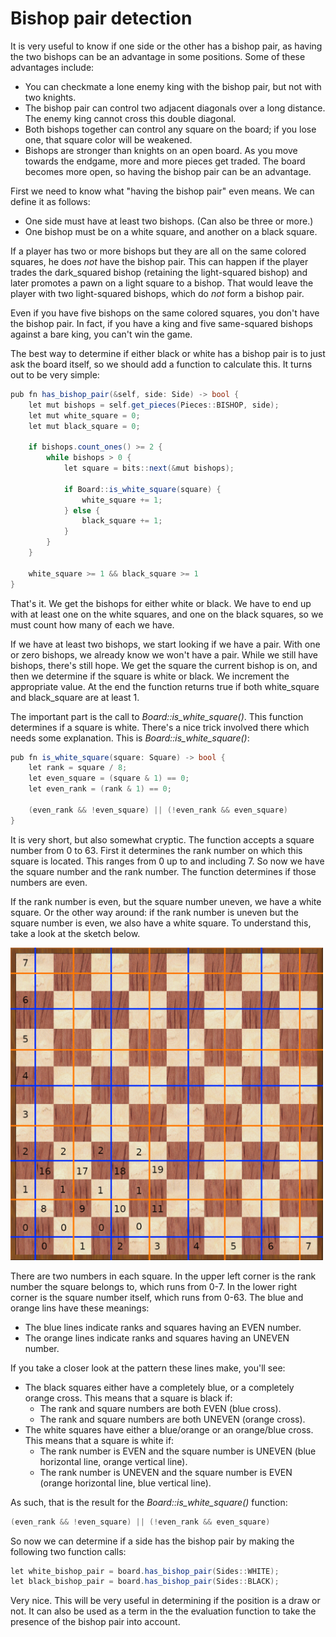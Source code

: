 # Bishop pair detection

It is very useful to know if one side or the other has a bishop pair, as
having the two bishops can be an advantage in some positions. Some of these
advantages include:

- You can checkmate a lone enemy king with the bishop pair, but not with
  two knights.
- The bishop pair can control two adjacent diagonals over a long distance.
  The enemy king cannot cross this double diagonal.
- Both bishops together can control any square on the board; if you lose
  one, that square color will be weakened.
- Bishops are stronger than knights on an open board. As you move towards
  the endgame, more and more pieces get traded. The board becomes more
  open, so having the bishop pair can be an advantage.

First we need to know what "having the bishop pair" even means. We can
define it as follows:

- One side must have at least two bishops. (Can also be three or more.)
- One bishop must be on a white square, and another on a black square.

If a player has two or more bishops but they are all on the same colored
squares, he does _not_ have the bishop pair. This can happen if the player
trades the dark_squared bishop (retaining the light-squared bishop) and
later promotes a pawn on a light square to a bishop. That would leave the
player with two light-squared bishops, which do _not_ form a bishop pair.

Even if you have five bishops on the same colored squares, you don't have
the bishop pair. In fact, if you have a king and five same-squared bishops
against a bare king, you can't win the game.

The best way to determine if either black or white has a bishop pair is to
just ask the board itself, so we should add a function to calculate this.
It turns out to be very simple:

```csharp
pub fn has_bishop_pair(&self, side: Side) -> bool {
    let mut bishops = self.get_pieces(Pieces::BISHOP, side);
    let mut white_square = 0;
    let mut black_square = 0;

    if bishops.count_ones() >= 2 {
        while bishops > 0 {
            let square = bits::next(&mut bishops);

            if Board::is_white_square(square) {
                white_square += 1;
            } else {
                black_square += 1;
            }
        }
    }

    white_square >= 1 && black_square >= 1
}
```

That's it. We get the bishops for either white or black. We have to end up
with at least one on the white squares, and one on the black squares, so we
must count how many of each we have.

If we have at least two bishops, we start looking if we have a pair. With
one or zero bishops, we already know we won't have a pair. While we still
have bishops, there's still hope. We get the square the current bishop is
on, and then we determine if the square is white or black. We increment the
appropriate value. At the end the function returns true if both
white_square and black_square are at least 1.

The important part is the call to _Board::is_white_square()_. This function
determines if a square is white. There's a nice trick involved there which
needs some explanation. This is _Board::is_white_square()_:

```csharp
pub fn is_white_square(square: Square) -> bool {
    let rank = square / 8;
    let even_square = (square & 1) == 0;
    let even_rank = (rank & 1) == 0;

    (even_rank && !even_square) || (!even_rank && even_square)
}
```

It is very short, but also somewhat cryptic. The function accepts a square
number from 0 to 63. First it determines the rank number on which this
square is located. This ranges from 0 up to and including 7. So now we have
the square number and the rank number. The function determines if those
numbers are even.

If the rank number is even, but the square number uneven, we have a white
square. Or the other way around: if the rank number is uneven but the
square number is even, we also have a white square. To understand this,
take a look at the sketch below.

<img src="../img/even_uneven_squares.png" width=500 />

There are two numbers in each square. In the upper left corner is the rank
number the square belongs to, which runs from 0-7. In the lower right
corner is the square number itself, which runs from 0-63. The blue and
orange lins have these meanings:

- The blue lines indicate ranks and squares having an EVEN number.
- The orange lines indicate ranks and squares having an UNEVEN number.

If you take a closer look at the pattern these lines make, you'll see:

- The black squares either have a completely blue, or a completely orange
  cross. This means that a square is black if:
    - The rank and square numbers are both EVEN (blue cross).
    - The rank and square numbers are both UNEVEN (orange cross).
- The white squares have either a blue/orange or an orange/blue cross. This
  means that a square is white if:
    - The rank number is EVEN and the square number is UNEVEN (blue
      horizontal line, orange vertical line).
    - The rank number is UNEVEN and the square number is EVEN (orange
      horizontal line, blue vertical line).

As such, that is the result for the _Board::is_white_square()_ function:

```csharp
(even_rank && !even_square) || (!even_rank && even_square)
```

So now we can determine if a side has the bishop pair by making the
following two function calls:

```csharp
let white_bishop_pair = board.has_bishop_pair(Sides::WHITE);
let black_bishop_pair = board.has_bishop_pair(Sides::BLACK);
```

Very nice. This will be very useful in determining if the position is a
draw or not. It can also be used as a term in the the evaluation function
to take the presence of the bishop pair into account.